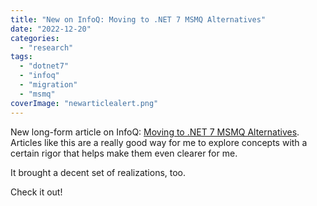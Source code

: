```yaml
---
title: "New on InfoQ: Moving to .NET 7 MSMQ Alternatives"
date: "2022-12-20"
categories: 
  - "research"
tags: 
  - "dotnet7"
  - "infoq"
  - "migration"
  - "msmq"
coverImage: "newarticlealert.png"
---
```


New long-form article on InfoQ: [Moving to .NET 7 MSMQ Alternatives](https://www.infoq.com/articles/Dotnet-Seven-MSMQ-Alternatives/?itm_source=irwinium). Articles like this are a really good way for me to explore concepts with a certain rigor that helps make them even clearer for me.

It brought a decent set of realizations, too.

Check it out!
